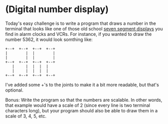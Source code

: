 # (Digital number display)
<div class="md"><p>Today's easy challenge is to write a program that draws a number in the terminal that looks like one of those old school <a href="http://en.wikipedia.org/wiki/Seven-segment_display">seven segment displays</a> you find in alarm clocks and VCRs. For instance, if you wanted to draw the number 5362, it would look somthing like:</p>
<pre><code>+--+  +--+  +--+  +--+
|        |  |        |
|        |  |        |
+--+  +--+  +--+  +--+
   |     |  |  |  |
   |     |  |  |  |
+--+  +--+  +--+  +--+
</code></pre>
<p>I've added some +'s to the joints to make it a bit more readable, but that's optional. </p>
<p>Bonus: Write the program so that the numbers are scalable. In other words, that example would have a scale of 2 (since every line is two terminal characters long), but your program should also be able to draw them in a scale of 3, 4, 5, etc.</p>
</div>
